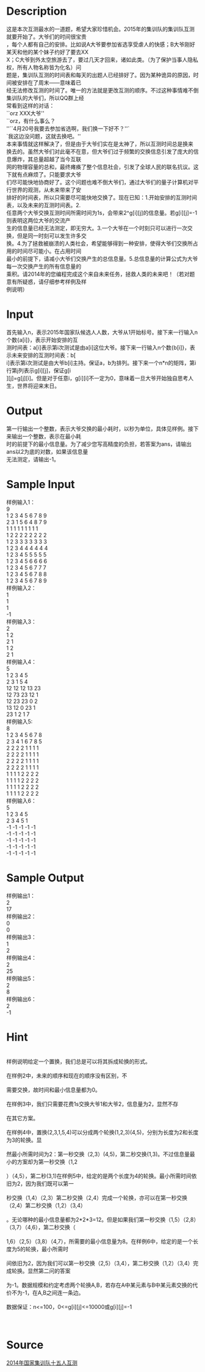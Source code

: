
# Description

<div class="content"><div>
<div>这是本次互测最水的一道题，希望大家珍惜机会。2015年的集训队的集训队互测就要开始了。大爷们的时间很宝贵</div>
<div>，每个人都有自己的安排。比如说A大爷要参加省选享受虐人的快感；B大爷刚好某天和他的某个妹子约好了要去XX</div>
<div>X；C大爷到外太空旅游去了，要过几天才回来，诸如此类。（为了保护当事人隐私权，所有人物名称皆为化名）问</div>
<div>题是，集训队互测的时间表和每天的出题人已经排好了。因为某种诡异的原因，时间被安排在了周末——意味着已</div>
<div>经无法修改互测的时间了。唯一的方法就是更改互测的顺序。不过这种事情难不倒集训队的大爷们，所以QQ群上经</div>
<div>常看到这样的对话：</div>
<div>``orz XXX大爷&#39;&#39;</div>
<div>``orz，有什么事么？</div>
<div>&#39;&#39;``4月20号我要去参加省选啊，我们换一下好不？&#39;&#39;`</div>
<div>`我这边没问题，这就去换吧。&#39;&#39;</div>
<div>本来事情就这样解决了，但是由于大爷们实在是太神了，所以互测时间总是换来</div>
<div>换去的。虽然大爷们对此毫不在意，但大爷们过于频繁的交换信息引发了庞大的信息爆炸，其总量超越了当今互联</div>
<div>网的物理容量的总和，最终瘫痪了整个信息社会，引发了全球人民的联名抗议。这下就有点麻烦了。只能要求大爷</div>
<div>们尽可能快地协商好了。这个问题也难不倒大爷们，通过大爷们的量子计算机对平行世界的观测，从未来带来了安</div>
<div>排好的时间表，所以只需要尽可能快地交换了。现在已知：1.开始安排的互测时间表，以及未来的互测时间表。2.</div>
<div>任意两个大爷交换互测时间所需时间为1s，会带来2^g[i][j]的信息量。若g[i][j]=-1则表明这两位大爷的交流产</div>
<div>生的信息量已经无法测定，即无穷大。3.一个大爷在一个时刻只可以进行一次交换，但是同一时刻可以发生许多交</div>
<div>换。4.为了拯救被崩溃的人类社会，希望能够得到一种安排，使得大爷们交换所占用的时间尽可能小。在占用时间</div>
<div>最小的前提下，请减小大爷们交换产生的总信息量。5.总信息量的计算公式为大爷每一次交换产生的所有信息量的</div>
<div>乘积。请2014年的您编程完成这个来自未来任务，拯救人类的未来吧！（若对题意有所疑惑，请仔细参考样例及样</div>
<div>例说明）</div>
</div>
<div></div>
<p></p></div>

# Input

<div class="content"><div>
<div>首先输入n，表示2015年国家队候选人人数，大爷从1开始标号。接下来一行输入n个数{a[i]}，表示开始安排的互</div>
<div>测时间表：a[i]表示第i次测试是由a[i]这位大爷。接下来一行输入n个数{b[i]}，表示未来安排的互测时间表：b[</div>
<div>i]表示第i次测试是由大爷b[i]主持。保证a，b为排列。接下来一个n*n的矩阵，第i行第j列表示g[i][j]，保证g[i</div>
<div>][j]=g[j][i]。但是对于任意i，g[i][i]不一定为0，意味着一旦大爷开始独自思考人生，世界将迎来末日。</div>
</div>
<div></div>
<p></p></div>

# Output

<div class="content"><div>
<div>第一行输出一个整数，表示大爷交换的最小耗时，以秒为单位，具体见样例。接下来输出一个整数，表示在最小耗</div>
<div>时的前提下的最小信息量。为了减少您写高精度的负担，若答案为ans，请输出ans以2为底的对数，如果该信息量</div>
<div>无法测定，请输出-1。</div>
</div>
<div></div>
<p></p></div>

# Sample Input

<div class="content"><span class="sampledata">样例输入1：<br/>
9<br/>
1 2 3 4 5 6 7 8 9<br/>
2 3 1 5 6 4 8 7 9<br/>
1 1 1 1 1 1 1 1 1<br/>
1 2 2 2 2 2 2 2 2<br/>
1 2 3 3 3 3 3 3 3<br/>
1 2 3 4 4 4 4 4 4<br/>
1 2 3 4 5 5 5 5 5<br/>
1 2 3 4 5 6 6 6 6<br/>
1 2 3 4 5 6 7 7 7<br/>
1 2 3 4 5 6 7 8 8<br/>
1 2 3 4 5 6 7 8 9<br/>
样例输入2：<br/>
1<br/>
1<br/>
1<br/>
-1<br/>
样例输入3：<br/>
2<br/>
1 2<br/>
2 1<br/>
1 2<br/>
2 1<br/>
样例输入4：<br/>
5<br/>
1 2 3 4 5<br/>
2 3 1 5 4<br/>
12 12 12 13 23<br/>
12 73 23 12 1<br/>
12 23 23 0 2<br/>
13 12 0 23 1<br/>
23 1 2 1 7<br/>
样例输入5:<br/>
8<br/>
1 2 3 4 5 6 7 8<br/>
2 3 4 1 6 7 8 5<br/>
2 2 2 2 1 1 1 1<br/>
2 2 2 2 1 1 1 1<br/>
2 2 2 2 1 1 1 1<br/>
2 2 2 2 1 1 1 1<br/>
1 1 1 1 2 2 2 2<br/>
1 1 1 1 2 2 2 2<br/>
1 1 1 1 2 2 2 2<br/>
1 1 1 1 2 2 2 2<br/>
样例输入6：<br/>
5<br/>
1 2 3 4 5<br/>
2 3 4 5 1<br/>
-1 -1 -1 -1 -1<br/>
-1 -1 -1 -1 -1<br/>
-1 -1 -1 -1 -1<br/>
-1 -1 -1 -1 -1<br/>
-1 -1 -1 -1 -1</span></div>

# Sample Output

<div class="content"><span class="sampledata">样例输出1：<br/>
2<br/>
17<br/>
样例输出2：<br/>
0<br/>
0<br/>
样例输出3：<br/>
1<br/>
2<br/>
样例输出4：<br/>
2<br/>
25<br/>
样例输出5：<br/>
2<br/>
8<br/>
样例输出6：<br/>
2<br/>
-1</span></div>

# Hint

<div class="content"><p></p><div><br/>
<div>样例说明给定一个置换，我们总是可以将其拆成轮换的形式。</div><br/>
<div>在样例2中，未来的顺序和现在的顺序没有区别，不</div><br/>
<div>需要交换，故时间和最小信息量都为0。</div><br/>
<div>在样例3中，我们只需要花费1s交换大爷1和大爷2，信息量为2，显然不存</div><br/>
<div>在其它方案。</div><br/>
<div>在样例4中，置换(2,3,1,5,4)可以分成两个轮换(1,2,3)(4,5)，分别为长度为2和长度为3的轮换。显</div><br/>
<div>然最小所需时间为2：第一秒交换（2,3）(4,5)，第二秒交换(1,3)。不过信息量最小的方案却为第一秒交换（1,2</div><br/>
<div>）（4,5），第二秒(3,1)在样例5中，给定的是两个长度为4的轮换。最小所需时间依旧为2，因为我们既可以第一</div><br/>
<div>秒交换（1,4）（2,3）第二秒交换（2,4）完成一个轮换，亦可以在第一秒交换（2,4）第二秒交换（1,2）（3,4）</div><br/>
<div>。无论哪种的最小信息量都为2*2*3=12。但是如果我们第一秒交换（1,5）（2,8）（3,7）（4,6），第二秒交换（</div><br/>
<div>1,6）（2,5）（3,8）（4,7），所需要的最小信息量为8。在样例6中，给定的是一个长度为5的轮换，最小所需时</div><br/>
<div>间依旧为2，因为我们可以第一秒交换（2,5）（3,4），第二秒交换（1,2）（3,4）完成轮换。显然第二问的答案</div><br/>
<div>为-1。数据规模和约定考虑两个轮换A,B，若存在A中某元素与B中某元素交换的代价不为-1，在A,B之间连一条边。</div><br/>
<div>数据保证：n&lt;=100，0&lt;=g[i][j]&lt;=10000或g[i][j]=-1</div><br/>
</div><br/>
<p></p><p></p></div>

# Source

<div class="content"><p><a href="problemset.php?search=2014年国家集训队十五人互测">2014年国家集训队十五人互测</a></p></div>

